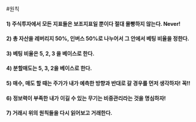 #원칙

#### 1) 주식투자에서 모든 지표들은 보조지표일 뿐이다 절대 몰빵하지 않는다. Never!

#### 2) 총 자산을 레버리지 50%, 인버스 50%로 나누어서 그 안에서 베팅 비율을 정한다.

#### 3) 베팅 비율은 5, 2, 3 을 베이스로 한다.

#### 4) 분할매도는 5, 3, 2을 베이스로 한다.

#### 5) 매수, 매도 할 때는 주가가 내가 예측한 방향과 반대로 갈 경우를 먼저 생각하자! 꼭!!

#### 6) 정보력이 부족한 내가 이길 수 있는 무기는 비중관리라는 것을 명심하자!

#### 7) 거래시 위의 원칙들을 다시 읽어보고 거래한다.